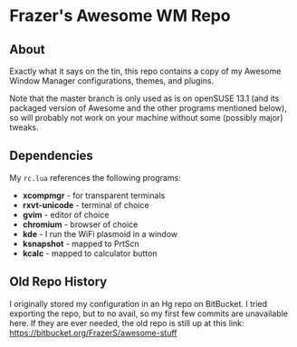 # Frazer's Awesome WM Repo

## About
Exactly what it says on the tin, this repo contains a copy of my Awesome Window Manager configurations, themes, and plugins.

Note that the master branch is only used as is on openSUSE 13.1 (and its packaged version of Awesome and the other programs mentioned below), so will probably not work on your machine without some (possibly major) tweaks.

## Dependencies
My `rc.lua` references the following programs:
* **xcompmgr** - for transparent terminals
* **rxvt-unicode** - terminal of choice
* **gvim** - editor of choice
* **chromium** - browser of choice
* **kde** - I run the WiFi plasmoid in a window
* **ksnapshot** - mapped to PrtScn
* **kcalc** - mapped to calculator button

## Old Repo History
I originally stored my configuration in an Hg repo on BitBucket. I tried exporting the repo, but to no avail, so my first few commits are unavailable here. If they are ever needed, the old repo is still up at this link: https://bitbucket.org/FrazerS/awesome-stuff
